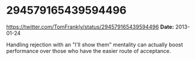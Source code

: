 # 294579165439594496
https://twitter.com/TomFrankly/status/294579165439594496
**Date:** 2013-01-24

Handling rejection with an "I'll show them" mentality can actually boost performance over those who have the easier route of acceptance.
